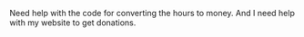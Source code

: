 Need help with the code for converting the hours to money. And I need help with my website to get donations.
